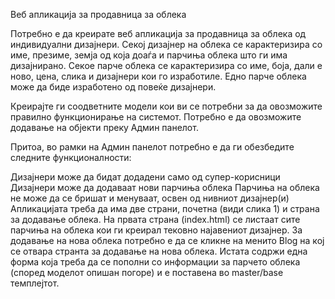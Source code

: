Веб апликација за продавница за облека

Потребно е да креирате веб апликација за продавница за облека од индивидуални дизајнери.
 Секоj дизајнер на облека се карактеризира со име, презиме, земја од која доаѓа и парчиња облека што ги има дизајнирано. Секое парче облека се карактеризира со име, боја, дали е ново, цена, слика и дизајнери кои го изработиле. Едно парче облека може да биде изработено од повеќе дизајнери.

Креирајте ги соодветните модели кои ви се потребни за да овозможите правилно функционирање на системот. Потребно е да овозможите додавање на објекти преку Админ панелот.

Притоа, во рамки на Админ панелот потребно е да ги обезбедите следните функционалности:

Дизајнери може да бидат додадени само од супер-корисници
Дизајнери може да додаваат нови парчиња облека
Парчиња на облека не може да се бришат и менуваат, освен од нивниот дизајнер(и)
Апликацијата треба да има две страни, почетна (види слика 1) и страна за додавање облека. На првата страна (index.html) се листаат сите парчиња на облека кои ги креирал тековно најавениот дизајнер. За додавање на нова облека потребно е да се кликне на менито Blog на кој се отвара странта за додавање на новa облека. Истата содржи една форма која треба да се пополни со информации за парчето облека (според моделот опишан погоре) и е поставена во master/base темплејтот.








